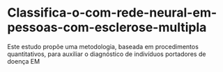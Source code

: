 # Classifica-o-com-rede-neural-em-pessoas-com-esclerose-multipla
Este estudo propõe uma metodologia, baseada em procedimentos quantitativos, para auxiliar o diagnóstico de indivíduos portadores de doença EM
